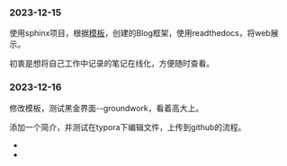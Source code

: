 ### 2023-12-15

使用sphinx项目，根据[模板](https://github.com/readthedocs/tutorial-template)，创建的Blog框架，使用readthedocs，将web展示。

初衷是想将自己工作中记录的笔记在线化，方便随时查看。

### 2023-12-16

修改模板，测试黑金界面--groundwork，看着高大上。

添加一个简介，并测试在typora下编辑文件，上传到github的流程。

-

-